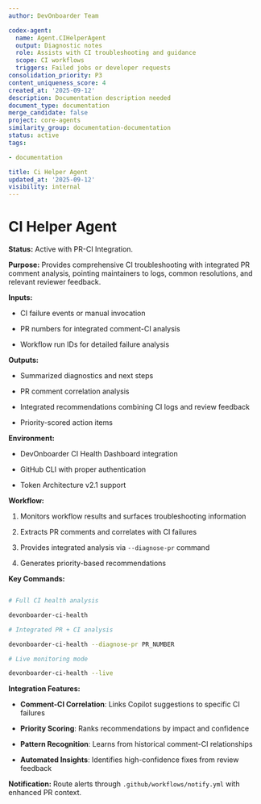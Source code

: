 ```yaml
---
author: DevOnboarder Team

codex-agent:
  name: Agent.CIHelperAgent
  output: Diagnostic notes
  role: Assists with CI troubleshooting and guidance
  scope: CI workflows
  triggers: Failed jobs or developer requests
consolidation_priority: P3
content_uniqueness_score: 4
created_at: '2025-09-12'
description: Documentation description needed
document_type: documentation
merge_candidate: false
project: core-agents
similarity_group: documentation-documentation
status: active
tags:

- documentation

title: Ci Helper Agent
updated_at: '2025-09-12'
visibility: internal
---
```


# CI Helper Agent

**Status:** Active with PR-CI Integration.

**Purpose:** Provides comprehensive CI troubleshooting with integrated PR comment analysis, pointing maintainers to logs, common resolutions, and relevant reviewer feedback.

**Inputs:**

- CI failure events or manual invocation

- PR numbers for integrated comment-CI analysis

- Workflow run IDs for detailed failure analysis

**Outputs:**

- Summarized diagnostics and next steps

- PR comment correlation analysis

- Integrated recommendations combining CI logs and review feedback

- Priority-scored action items

**Environment:**

- DevOnboarder CI Health Dashboard integration

- GitHub CLI with proper authentication

- Token Architecture v2.1 support

**Workflow:**

1. Monitors workflow results and surfaces troubleshooting information

2. Extracts PR comments and correlates with CI failures

3. Provides integrated analysis via `--diagnose-pr` command

4. Generates priority-based recommendations

**Key Commands:**

```bash

# Full CI health analysis

devonboarder-ci-health

# Integrated PR + CI analysis

devonboarder-ci-health --diagnose-pr PR_NUMBER

# Live monitoring mode

devonboarder-ci-health --live

```

**Integration Features:**

- **Comment-CI Correlation**: Links Copilot suggestions to specific CI failures

- **Priority Scoring**: Ranks recommendations by impact and confidence

- **Pattern Recognition**: Learns from historical comment-CI relationships

- **Automated Insights**: Identifies high-confidence fixes from review feedback

**Notification:** Route alerts through `.github/workflows/notify.yml` with enhanced PR context.
